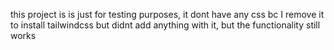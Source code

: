 this project is is just for testing purposes, it dont have any css bc I remove it to install tailwindcss but didnt add anything with it, but the functionality still works